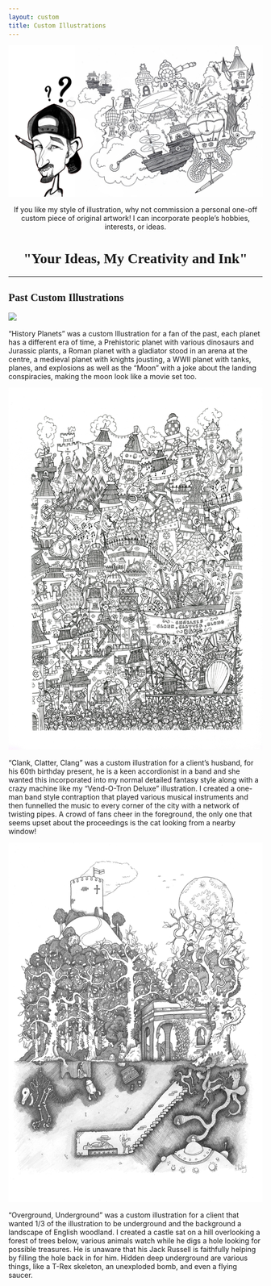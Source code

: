 ```yaml
---
layout: custom
title: Custom Illustrations
---
```


<img src="/images/custom/Custom.jpg" class="fit image">

<center><p>If you like my style of illustration, why not commission a personal one-off custom piece of original artwork! I can incorporate people’s hobbies, interests, or ideas.</p>

<h1 style="font-family: Pacifco;">"Your Ideas, My Creativity and Ink"</h1></center>

<hr>

<h2 style="font-family: baveuse;">Past Custom Illustrations</h2>

<div class="row">
	<section class="4u 12u(small)">
		<a href="/custom/history_planets.html"><img src="/images/portfolio/fullwidth/HistoryPlanets.jpg" class="fit image"></a>
	</section>
	<section class="8u 12u(small)">
		<p>“History Planets” was a custom Illustration for a fan of the past, each planet has a different era of time, a Prehistoric planet with various dinosaurs and Jurassic plants, a Roman planet with a gladiator stood in an arena at the centre, a medieval planet with knights jousting, a WWII planet with tanks, planes, and explosions as well as the “Moon” with a joke about the landing conspiracies, making the moon look like a movie set too.</p>
	</section>
</div>

<div class="row">
	<section class="4u 12u(small)">
		<a href="/custom/clank_clatter_clang.html"><img src="/images/portfolio/fullwidth/ClankClatterClang10m.jpg" class="fit image"></a>
	</section>
	<section class="8u 12u(small)">
		<p>“Clank, Clatter, Clang” was a custom illustration for a client’s husband, for his 60th birthday present, he is a keen accordionist in a band and she wanted this incorporated into my normal detailed fantasy style along with a crazy machine like my “Vend-O-Tron Deluxe” illustration. I created a one-man band style contraption that played various musical instruments and then funnelled the music to every corner of the city with a network of twisting pipes. A crowd of fans cheer in the foreground, the only one that seems upset about the proceedings is the cat looking from a nearby window!</p>
	</section>
</div>

<div class="row">
	<section class="4u 12u(small)">
		<a href="/custom/under_overground.html"><img src="/images/portfolio/fullwidth/Underground, Overground.jpg" class="fit image"></a>
	</section>
	<section class="8u 12u(small)">
		<p>“Overground, Underground” was a custom illustration for a client that wanted 1/3 of the illustration to be underground and the background a landscape of English woodland. I created a castle sat on a hill overlooking a forest of trees below, various animals watch while he digs a hole looking for possible treasures. He is unaware that his Jack Russell is faithfully helping by filling the hole back in for him. Hidden deep underground are various things, like a T-Rex skeleton, an unexploded bomb, and even a flying saucer.</p>
	</section>
</div>

